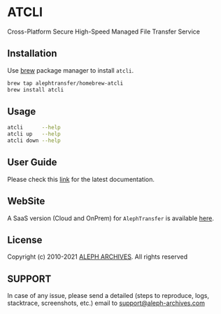 
# ATCLI

Cross-Platform Secure High-Speed Managed File Transfer Service

## Installation

Use [brew](https://brew.sh/) package manager to install `atcli`.

```bash
brew tap alephtransfer/homebrew-atcli
brew install atcli
```

## Usage

```bash
atcli      --help
atcli up   --help
atcli down --help
```

## User Guide

Please check this [link](https://alephtransfer.com/doc/atcli.html) for the latest documentation.

## WebSite

A SaaS version (Cloud and OnPrem) for `AlephTransfer` is available [here](https://alephtransfer.com/).

## License
Copyright (c) 2010-2021 [ALEPH ARCHIVES](https://aleph-archives.com/). All rights reserved


## SUPPORT

In case of any issue, please send a detailed (steps to reproduce, logs, stacktrace, screenshots, etc.) email to support@aleph-archives.com
